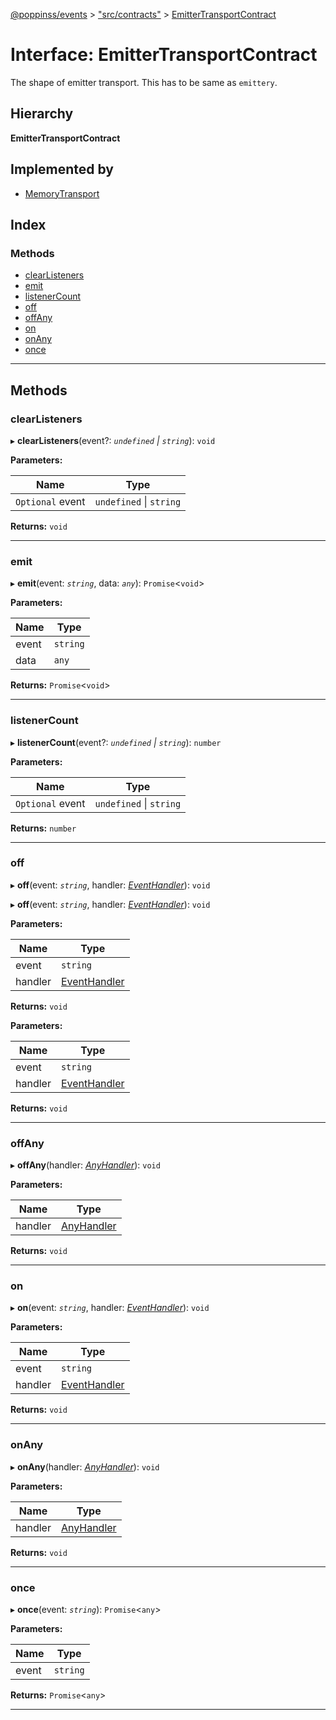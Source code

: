[@poppinss/events](../README.md) > ["src/contracts"](../modules/_src_contracts_.md) > [EmitterTransportContract](../interfaces/_src_contracts_.emittertransportcontract.md)

# Interface: EmitterTransportContract

The shape of emitter transport. This has to be same as `emittery`.

## Hierarchy

**EmitterTransportContract**

## Implemented by

* [MemoryTransport](../classes/_src_transports_memory_.memorytransport.md)

## Index

### Methods

* [clearListeners](_src_contracts_.emittertransportcontract.md#clearlisteners)
* [emit](_src_contracts_.emittertransportcontract.md#emit)
* [listenerCount](_src_contracts_.emittertransportcontract.md#listenercount)
* [off](_src_contracts_.emittertransportcontract.md#off)
* [offAny](_src_contracts_.emittertransportcontract.md#offany)
* [on](_src_contracts_.emittertransportcontract.md#on)
* [onAny](_src_contracts_.emittertransportcontract.md#onany)
* [once](_src_contracts_.emittertransportcontract.md#once)

---

## Methods

<a id="clearlisteners"></a>

###  clearListeners

▸ **clearListeners**(event?: *`undefined` \| `string`*): `void`

**Parameters:**

| Name | Type |
| ------ | ------ |
| `Optional` event | `undefined` \| `string` |

**Returns:** `void`

___
<a id="emit"></a>

###  emit

▸ **emit**(event: *`string`*, data: *`any`*): `Promise`<`void`>

**Parameters:**

| Name | Type |
| ------ | ------ |
| event | `string` |
| data | `any` |

**Returns:** `Promise`<`void`>

___
<a id="listenercount"></a>

###  listenerCount

▸ **listenerCount**(event?: *`undefined` \| `string`*): `number`

**Parameters:**

| Name | Type |
| ------ | ------ |
| `Optional` event | `undefined` \| `string` |

**Returns:** `number`

___
<a id="off"></a>

###  off

▸ **off**(event: *`string`*, handler: *[EventHandler](../modules/_src_contracts_.md#eventhandler)*): `void`

▸ **off**(event: *`string`*, handler: *[EventHandler](../modules/_src_contracts_.md#eventhandler)*): `void`

**Parameters:**

| Name | Type |
| ------ | ------ |
| event | `string` |
| handler | [EventHandler](../modules/_src_contracts_.md#eventhandler) |

**Returns:** `void`

**Parameters:**

| Name | Type |
| ------ | ------ |
| event | `string` |
| handler | [EventHandler](../modules/_src_contracts_.md#eventhandler) |

**Returns:** `void`

___
<a id="offany"></a>

###  offAny

▸ **offAny**(handler: *[AnyHandler](../modules/_src_contracts_.md#anyhandler)*): `void`

**Parameters:**

| Name | Type |
| ------ | ------ |
| handler | [AnyHandler](../modules/_src_contracts_.md#anyhandler) |

**Returns:** `void`

___
<a id="on"></a>

###  on

▸ **on**(event: *`string`*, handler: *[EventHandler](../modules/_src_contracts_.md#eventhandler)*): `void`

**Parameters:**

| Name | Type |
| ------ | ------ |
| event | `string` |
| handler | [EventHandler](../modules/_src_contracts_.md#eventhandler) |

**Returns:** `void`

___
<a id="onany"></a>

###  onAny

▸ **onAny**(handler: *[AnyHandler](../modules/_src_contracts_.md#anyhandler)*): `void`

**Parameters:**

| Name | Type |
| ------ | ------ |
| handler | [AnyHandler](../modules/_src_contracts_.md#anyhandler) |

**Returns:** `void`

___
<a id="once"></a>

###  once

▸ **once**(event: *`string`*): `Promise`<`any`>

**Parameters:**

| Name | Type |
| ------ | ------ |
| event | `string` |

**Returns:** `Promise`<`any`>

___

